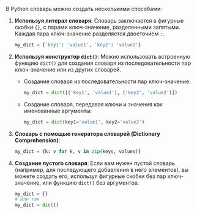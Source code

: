 В Python словарь можно создать несколькими способами:

1. **Используя литерал словаря**:
    Словарь заключается в фигурные скобки `{}`, с парами ключ-значение, разделенными запятыми. Каждая пара ключ-значение разделяется двоеточием `:`.

   ```python
   my_dict = {'key1': 'value1', 'key2': 'value2'}
   ```

2. **Используя конструктор `dict()`**:
   Можно использовать встроенную функцию `dict()` для создания словаря из последовательности пар ключ-значение или из других словарей.

   - Создание словаря из последовательности пар ключ-значение:
     ```python
     my_dict = dict([('key1', 'value1'), ('key2', 'value2')])
     ```
   - Создание словаря, передавая ключи и значения как именованные аргументы:
     ```python
     my_dict = dict(key1='value1', key2='value2')
     ```

3. **Словарь с помощью генератора словарей (Dictionary Comprehension)**:

   ```python
   my_dict = {k: v for k, v in zip(keys, values)}
   ```

4. **Создание пустого словаря**:
   Если вам нужен пустой словарь (например, для последующего добавления в него элементов), вы можете создать его, используя фигурные скобки без пар ключ-значение, или функцию `dict()` без аргументов.

   ```python
   my_dict = {}
   # Или так
   my_dict = dict()
   ```
